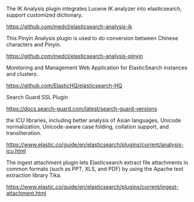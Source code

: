 The IK Analysis plugin integrates Lucene IK analyzer into elasticsearch, support customized dictionary.

https://github.com/medcl/elasticsearch-analysis-ik


This Pinyin Analysis plugin is used to do conversion between Chinese characters and Pinyin.

https://github.com/medcl/elasticsearch-analysis-pinyin



Monitoring and Management Web Application for ElasticSearch instances and clusters.

https://github.com/ElasticHQ/elasticsearch-HQ



Search Guard SSL Plugin

https://docs.search-guard.com/latest/search-guard-versions


the ICU libraries, including better analysis of Asian languages, Unicode normalization, Unicode-aware case folding, collation support, and transliteration.

https://www.elastic.co/guide/en/elasticsearch/plugins/current/analysis-icu.html



The ingest attachment plugin lets Elasticsearch extract file attachments in common formats (such as PPT, XLS, and PDF) by using the Apache text extraction library Tika.

https://www.elastic.co/guide/en/elasticsearch/plugins/current/ingest-attachment.html

